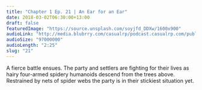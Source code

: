 ```yaml
---
title: "Chapter 1 Ep. 21 | An Ear for an Ear"
date: 2018-03-02T06:30:00+13:00
draft: false
featuredImage: "https://source.unsplash.com/soyjfd_DDXw/1600x900"
audioLink: "http://media.blubrry.com/casualrp/podcast.casualrp.com/public/EP%20021%20-%20An%20Ear%20for%20an%20Ear.mp3"
audioSize: "97000000"
audioLength: "2:25"
slug: "21"
---
```


A fierce battle ensues. The party and settlers are fighting for their lives as hairy four-armed spidery humanoids descend from the trees above. Restrained by nets of spider webs the party is in their stickiest situation yet.
